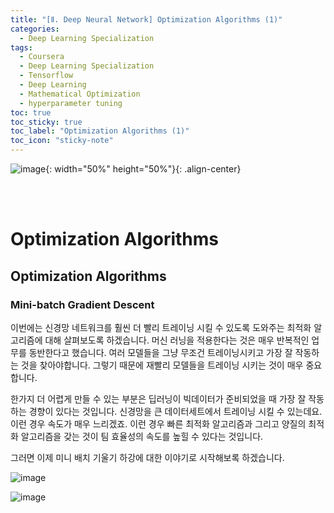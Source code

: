 ```yaml
---
title: "[Ⅱ. Deep Neural Network] Optimization Algorithms (1)"
categories:
  - Deep Learning Specialization
tags:
  - Coursera
  - Deep Learning Specialization
  - Tensorflow
  - Deep Learning
  - Mathematical Optimization
  - hyperparameter tuning
toc: true
toc_sticky: true
toc_label: "Optimization Algorithms (1)"
toc_icon: "sticky-note"
---
```


![image](https://user-images.githubusercontent.com/55765292/177095282-038ee3ed-f543-4793-9eff-f2d5ac239f36.png){: width="50%" height="50%"}{: .align-center}

<br><br>

# Optimization Algorithms

## Optimization Algorithms

### Mini-batch Gradient Descent

이번에는 신경망 네트워크를 훨씬 더 빨리 트레이닝 시킬 수 있도록 도와주는 최적화 알고리즘에 대해 살펴보도록 하겠습니다. 머신 러닝을 적용한다는 것은 매우 반복적인 업무를 동반한다고 했습니다. 여러 모델들을 그냥 무조건 트레이닝시키고 가장 잘 작동하는 것을 찾아야합니다. 그렇기 때문에 재빨리 모델들을 트레이닝 시키는 것이 매우 중요합니다.

한가지 더 어렵게 만들 수 있는 부분은 딥러닝이 빅데이터가 준비되었을 때 가장 잘 작동하는 경향이 있다는 것입니다. 신경망을 큰 데이터세트에서 트레이닝 시킬 수 있는데요. 이런 경우 속도가 매우 느리겠죠. 이런 경우 빠른 최적화 알고리즘과 그리고 양질의 최적화 알고리즘을 갖는 것이 팀 효율성의 속도를 높힐 수 있다는 것입니다.

그러면 이제 미니 배치 기울기 하강에 대한 이야기로 시작해보록 하겠습니다.

![image](https://user-images.githubusercontent.com/55765292/178169569-b41138c0-7e63-44ff-9f55-7133efe52e8b.png)

![image](https://user-images.githubusercontent.com/55765292/178169583-b78d6f99-e07d-41db-9f11-e4cab0c12921.png)
